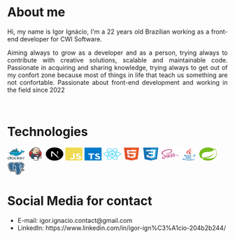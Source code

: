 
<div>
  <h1>About me</h1>
  <p align="justify">Hi, my name is Igor Ignácio, I'm a 22 years old Brazilian working as a front-end developer for CWI Software. </p>
  
   <p align="justify">Aiming always to grow as a developer and as a person, trying always to contribute with creative solutions, scalable and maintainable code. Passionate in acquiring and sharing knowledge, trying always to get out of my confort zone because most of things in life that teach us something are not confortable. Passionate about front-end development and working in the field since 2022</p>
<div> 
  <div style="display: inline_block"><br>
    <h1>Technologies</h1> 
     <img height="30" width="40" alt="js-icon"  src="https://raw.githubusercontent.com/devicons/devicon/master/icons/docker/docker-original-wordmark.svg">
    <img height="30" width="40" alt="js-icon"  src="https://raw.githubusercontent.com/devicons/devicon/master/icons/jenkins/jenkins-original.svg">
    <img height="30" width="40" alt="js-icon"  src="https://raw.githubusercontent.com/devicons/devicon/master/icons/nextjs/nextjs-original.svg">
    <img height="30" width="40" alt="js-icon"  src="https://raw.githubusercontent.com/devicons/devicon/master/icons/javascript/javascript-plain.svg">
    <img height="30" width="40" alt="postgreSQL-icon" src="https://raw.githubusercontent.com/devicons/devicon/master/icons/typescript/typescript-original.svg">
    <img height="30" width="40" alt="react-icon" src="https://raw.githubusercontent.com/devicons/devicon/master/icons/react/react-original.svg">
    <img height="30" width="40" alt="html-icon" src="https://raw.githubusercontent.com/devicons/devicon/master/icons/html5/html5-original.svg">
    <img height="30" width="40" alt="css-icon" src="https://raw.githubusercontent.com/devicons/devicon/master/icons/css3/css3-original.svg">
    <img height="30" width="40" alt="sass-icon" src="https://raw.githubusercontent.com/devicons/devicon/master/icons/sass/sass-original.svg">
    <img height="30" width="40" alt="java-icon" src="https://raw.githubusercontent.com/devicons/devicon/master/icons/java/java-original.svg">
    <img height="30" width="40" alt="spring-icon" src="https://raw.githubusercontent.com/devicons/devicon/master/icons/spring/spring-original.svg">
    <img height="30" width="40" alt="postgreSQL-icon" src="https://raw.githubusercontent.com/devicons/devicon/master/icons/postgresql/postgresql-original.svg">
   </div>
  
  <h1>Social Media for contact</h1>
  <ul>
    <li>E-mail: igor.ignacio.contact@gmail.com</li>
    <li>LinkedIn: https://www.linkedin.com/in/igor-ign%C3%A1cio-204b2b244/</li>
  </ul>
</div>
 

